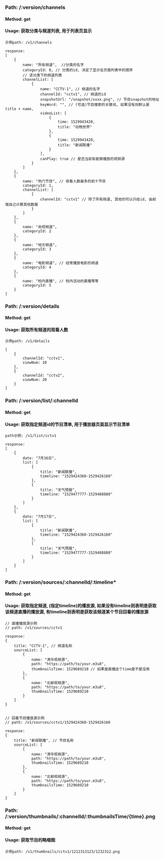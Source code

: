 ### Path: /:version/channels
#### Method: get
#### Usage: 获取分类与频道列表, 用于列表页显示
```
示例path: /v1/channels

response:
[
    {
        name: "所有频道",  //分类的名字
        categoryId: 0, // 分类的id, 决定了显示在页面列表中的顺序
        // 该分类下的频道列表
        channelList: [
            {
                name: "CCTV-1", // 频道的名字
                channelId: "cctv1", // 频道的id
                snapshotUrl: "/snapshot/xxxx.png", // 节目snapshot的地址
                keyWord: "", // (可选)节目搜索的关键词, 如果没有则默认是title + name,
                videoList: [
                    {
                        time: 1529943420,
                        title: "动物世界"
                    },
                    {
                        time: 1529943420,
                        title: "新闻联播"
                    }
                ],
                canPlay: true // 是否当前有能够播放的视频源
            }
        ]
    },
    {
        name: "热门节目", // 收看人数最多的前十节目
        categoryId: 1,
        channelList: [
            {
                channelId: "cctv1" // 除了所有频道, 其他的可以只给id, 由前端自己计算其他数据
            }
        ]
    },
    {
        name: "央视频道",
        categoryId: 2
    },
    {
        name: "地方频道",
        categoryId: 3
    },
    {
        name: "电影频道", // 经常播放电影的频道
        categoryId: 4
    },
    {
        name: "校内直播", // 校内活动的直播等等
        categoryId: 5
    }
]
```

### Path: /:version/details
#### Method: get
#### Usage: 获取所有频道的观看人数
```
示例path: /v1/details

[
    {
        channelId: "cctv1",
        viewNum: 10
    },
    {
        channelId: "cctv2",
        viewNum: 20
    }
]
```

### Path: /:version/list/:channelId
#### Method: get
#### Usage: 获取指定频道id的节目清单, 用于播放器页面显示节目清单
```
path示例: /v1/list/cctv1

response:
[
    {
        date: "7月16日",
        list: [
            {
                title: "新闻联播",
                timeline: "1529424360-1529426160"
            },
            {
                title: "天气预报",
                timeline: "1529477777-1529488888"
            }
        ]
    },
    {
        date: "7月17日",
        list: [
            {
                title: "新闻联播",
                timeline: "1529424360-1529426160"
            },
            {
                title: "天气预报",
                timeline: "1529477777-1529488888"
            }
        ]
    }
]
```

### Path: /:version/sources/:channelId/:timeline*
#### Method: get
#### Usage: 获取指定频道, (指定timeline)的播放源, 如果没有timeline则表明是获取该频道直播的播放源, 有timeline则表明是获取该频道某个节目回看的播放源
```
// 直播播放源示例
// path: /v1/sources/cctv1

response:
{   
    title: "CCTV-1", // 频道名称
    sourceList: [
        {
            name: "清华视频源",
            path: "https://path/to/your.m3u8",
            thumbnailsTime: 1529689210 // 如果是直播这个time是不是没用
        },
        {
            name: "北邮视频源",
            path: "https://path/to/your.m3u8",
            thumbnailsTime: 1529689210
        }
    ]
}


// 回看节目播放源示例
// path: /v1/sources/cctv1/1529424360-1529426160

response:
{
    title: "新闻联播", // 节目名称
    sourceList: [
        {
            name: "清华视频源",
            path: "https://path/to/your.m3u8",
            thumbnailsTime: 1529689210
        },
        {
            name: "北邮视频源",
            path: "https://path/to/your.m3u8",
            thumbnailsTime: 1529689210
        }
    ]
}
```

### Path: /:version/thumbnails/:channelId/:thumbnailsTime/{time}.png
#### Method: get
#### Usage: 获取节目的略缩图
```
示例path: /v1/thumbnails/cctv1/1212313123/1232312.png
```